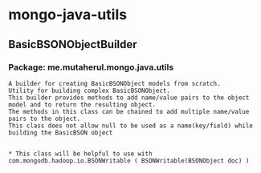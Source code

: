 # mongo-java-utils

##  BasicBSONObjectBuilder ##
### Package: me.mutaherul.mongo.java.utils ###
    A builder for creating BasicBSONObject models from scratch.
    Utility for building complex BasicBSONObject.
    This builder provides methods to add name/value pairs to the object model and to return the resulting object.
    The methods in this class can be chained to add multiple name/value pairs to the object.
    This class does not allow null to be used as a name(key/field) while building the BasicBSON object

    
    * This class will be helpful to use with com.mongodb.hadoop.io.BSONWritable ( BSONWritable(BSONObject doc) )


